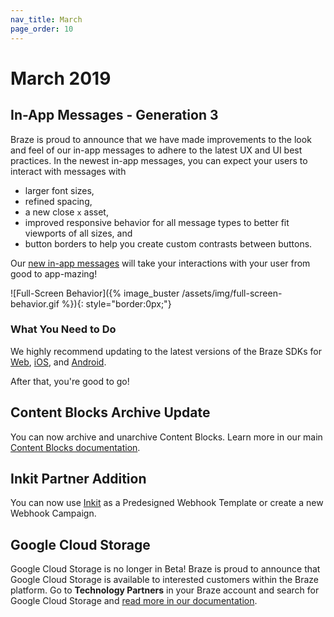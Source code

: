 ```yaml
---
nav_title: March
page_order: 10
---
```


# March 2019

## In-App Messages - Generation 3

Braze is proud to announce that we have made improvements to the look and feel of our in-app messages to adhere to the latest UX and UI best practices. In the newest in-app messages, you can expect your users to interact with messages with
- larger font sizes,
- refined spacing,
- a new close `x` asset,
- improved responsive behavior for all message types to better fit viewports of all sizes, and
- button borders to help you create custom contrasts between buttons.

Our [new in-app messages]({{site.baseurl}}/user_guide/message_building_by_channel/in-app_messages/overview/) will take your interactions with your user from good to app-mazing!

![Full-Screen Behavior]({% image_buster /assets/img/full-screen-behavior.gif %}){: style="border:0px;"}

### What You Need to Do

We highly recommend updating to the latest versions of the Braze SDKs for [Web]({{site.baseurl}}/developer_guide/platform_integration_guides/web/initial_sdk_setup/#upgrading-the-sdk), [iOS]({{site.baseurl}}/developer_guide/platform_integration_guides/ios/initial_sdk_setup/), and [Android]({{site.baseurl}}/developer_guide/platform_integration_guides/android/initial_sdk_setup/android_sdk_integration/).

After that, you're good to go!

## Content Blocks Archive Update

You can now archive and unarchive Content Blocks. Learn more in our main [Content Blocks documentation]({{site.baseurl}}/user_guide/engagement_tools/templates_and_media/content_blocks/#archiving-content-blocks).

## Inkit Partner Addition

You can now use [Inkit]({{site.baseurl}}/partners/inkit/) as a Predesigned Webhook Template or create a new Webhook Campaign.

## Google Cloud Storage

Google Cloud Storage is no longer in Beta! Braze is proud to announce that Google Cloud Storage is available to interested customers within the Braze platform. Go to __Technology Partners__ in your Braze account and search for Google Cloud Storage and [read more in our documentation]({{site.baseurl}}/partners/data_and_infrastructure_agility/data_warehouses/google_cloud_storage_for_currents/).
